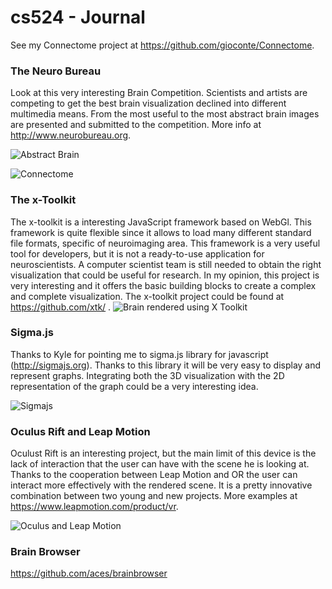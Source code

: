 # cs524 -  Journal
See my Connectome project at https://github.com/gioconte/Connectome.


### The Neuro Bureau
Look at this very interesting Brain Competition. Scientists and artists are competing to get the best brain visualization declined into different multimedia means. From the most useful to the most abstract brain images are presented and submitted to the competition. More info at http://www.neurobureau.org.

![Abstract Brain](http://i2.wp.com/www.neurobureau.org/wp-content/uploads/2014/06/8076bfd98d003d3e912985ed4d536f85171ae60d4b7a53cf005e9cb74c14ca1e4f9fb29deb794012f938c71e1bc9c19a1b4e07e23ec7ccbb091be6a258ecde09.jpg?resize=378%2C251)

![Connectome](http://i0.wp.com/www.neurobureau.org/wp-content/uploads/2014/06/d114d5473f39fc023644dda35a52545e7a0b936e91f1a0535557ef58bb77e8d87761ef33811d1842d97f38ba041189f3f0f67e1a70bd44ce1038a28a69ce876f.png?resize=234%2C175)


### The x-Toolkit
The x-toolkit is a interesting JavaScript framework based on WebGl. This framework is quite flexible since it allows to load many different standard file formats, specific of neuroimaging area. This framework is a very useful tool for developers, but it is not a ready-to-use application for neuroscientists. A computer scientist team is still needed to obtain the right visualization that could be useful for research. In my opinion, this project is very interesting and it offers the basic building blocks to create a complex and complete visualization. The x-toolkit project could be found at https://github.com/xtk/ . 
![Brain rendered using X Toolkit](http://www.webgl.com/wp-content/uploads/2012/03/webgl-x-toolkit-scientific-3.jpg)

### Sigma.js
Thanks to Kyle for pointing me to sigma.js library for javascript (http://sigmajs.org). Thanks to this library it will be very easy to display and represent graphs. Integrating both the 3D visualization with the 2D representation of the graph could be a very interesting idea. 


![Sigmajs](https://linkurio.us/wp-content/uploads/2014/02/sigma.png)

### Oculus Rift and Leap Motion
Oculust Rift is an interesting project, but the main limit of this device is the lack of interaction that the user can have with the scene he is looking at. Thanks to the cooperation between Leap Motion and OR the user can interact more effectively with the rendered scene. It is a pretty innovative combination between two young and new projects. More examples at https://www.leapmotion.com/product/vr.

![Oculus and Leap Motion](https://di4564baj7skl.cloudfront.net/assets/vr/mount-940-a05ed7984163c49d3809b0d8386e9ed3.gif)

### Brain Browser
https://github.com/aces/brainbrowser
 
